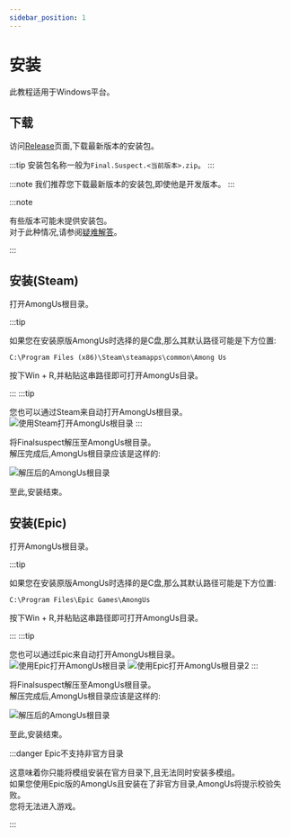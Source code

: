 ```yaml
---
sidebar_position: 1
---
```


# 安装

此教程适用于Windows平台。

## 下载

访问[Release](https://github.com/XtremeWave/FinalSuspect/releases)页面,下载最新版本的安装包。

:::tip 安装包名称一般为`Final.Suspect.<当前版本>.zip`。
:::

:::note 我们推荐您下载最新版本的安装包,即使他是开发版本。
:::

:::note

有些版本可能未提供安装包。\
对于此种情况,请参阅[疑难解答](../FAQ#最新版本没有安装包我该如何安装)。

:::

## 安装(Steam)

打开AmongUs根目录。

:::tip

如果您在安装原版AmongUs时选择的是C盘,那么其默认路径可能是下方位置:

```
C:\Program Files (x86)\Steam\steamapps\common\Among Us
```
按下Win + R,并粘贴这串路径即可打开AmongUs目录。

:::
:::tip

您也可以通过Steam来自动打开AmongUs根目录。
![使用Steam打开AmongUs根目录](https://api.xtreme.net.cn/Docs/OpenAmongUsWithSteam.png)
:::

将Finalsuspect解压至AmongUs根目录。\
解压完成后,AmongUs根目录应该是这样的:

![解压后的AmongUs根目录](https://api.xtreme.net.cn/Docs/SteamUnzip.png)

至此,安装结束。

## 安装(Epic)

打开AmongUs根目录。

:::tip

如果您在安装原版AmongUs时选择的是C盘,那么其默认路径可能是下方位置:

```
C:\Program Files\Epic Games\AmongUs
```
按下Win + R,并粘贴这串路径即可打开AmongUs目录。

:::
:::tip

您也可以通过Epic来自动打开AmongUs根目录。
![使用Epic打开AmongUs根目录](https://api.xtreme.net.cn/Docs/OpenAmongWithEpic.png)
![使用Epic打开AmongUs根目录2](https://api.xtreme.net.cn/Docs/OpenAmongWithEpic2.png)
:::

将Finalsuspect解压至AmongUs根目录。\
解压完成后,AmongUs根目录应该是这样的:

![解压后的AmongUs根目录](https://api.xtreme.net.cn/Docs/EpicUnzip.png)

至此,安装结束。

:::danger Epic不支持非官方目录

这意味着你只能将模组安装在官方目录下,且无法同时安装多模组。\
如果您使用Epic版的AmongUs且安装在了非官方目录,AmongUs将提示校验失败。\
您将无法进入游戏。

:::